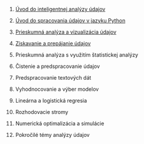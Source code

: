 1. [Úvod do inteligentnej analýzy údajov](https://docs.google.com/presentation/d/1y-W6Ob27k5mHQTAYv5WpTh0mvr3itGlc6AKWfxilk6E/edit#slide=id.g979e16bf5c_1_0)

2. [Úvod do spracovania údajov v jazyku Python](https://docs.google.com/presentation/d/1p7AhpWEbXL39NVJqgpVW4_Hmcw-o0Sv9SJ6Scc9bzpk/edit#slide=id.g97a2241edc_1_0)

3. [Prieskumná analýza a vizualizácia údajov](https://docs.google.com/presentation/d/1gPvdBhNa9eOSf-4UmWbrq1tTE7YdomHaZlQ9lTZBMt0/edit?usp=sharing)

4. [Získavanie a prepájanie údajov](https://docs.google.com/presentation/d/1YhAR1yO0s_3r4PkfAlE5mRcUsipmjAWN77foZ07VJnE/edit#slide=id.p)

5. Prieskumná analýza s využitím štatistickej analýzy

6. Čistenie a predspracovanie údajov

7. Predspracovanie textových dát

8. Vyhodnocovanie a výber modelov

9. Lineárna a logistická regresia

10. Rozhodovacie stromy

11. Numerická optimalizácia a simulácie

12. Pokročilé témy analýzy údajov
